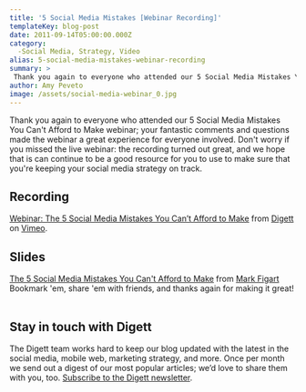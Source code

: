 ```yaml
---
title: '5 Social Media Mistakes [Webinar Recording]'
templateKey: blog-post
date: 2011-09-14T05:00:00.000Z
category: 
  -Social Media, Strategy, Video
alias: 5-social-media-mistakes-webinar-recording
summary: > 
 Thank you again to everyone who attended our 5 Social Media Mistakes You Can't Afford to Make webinar; your fantastic comments and questions made the webinar a great experience for everyone involved. Don't worry if you missed the live webinar: the recording turned out great, and we hope that is can continue to be a good resource for you to use to make sure that you're keeping your social media strategy on track.
author: Amy Peveto
image: /assets/social-media-webinar_0.jpg
---
```


Thank you again to everyone who attended our 5 Social Media Mistakes You Can't Afford to Make webinar; your fantastic comments and questions made the webinar a great experience for everyone involved. Don't worry if you missed the live webinar: the recording turned out great, and we hope that is can continue to be a good resource for you to use to make sure that you're keeping your social media strategy on track.

Recording
---------

[Webinar: The 5 Social Media Mistakes You Can’t Afford to Make](https://vimeo.com/28998833) from [Digett](https://vimeo.com/digett) on [Vimeo](https://vimeo.com).  

Slides
------

[The 5 Social Media Mistakes You Can't Afford to Make](//www.slideshare.net/figart/the-5-social-media-mistakes-you-cant-afford-to-make "The 5 Social Media Mistakes You Can't Afford to Make") from [Mark Figart](https://www.slideshare.net/figart)     Bookmark 'em, share 'em with friends, and thanks again for making it great!  

Stay in touch with Digett
-------------------------

The Digett team works hard to keep our blog updated with the latest in the social media, mobile web, marketing strategy, and more. Once per month we send out a digest of our most popular articles; we’d love to share them with you, too. [Subscribe to the Digett newsletter](/subscribe).